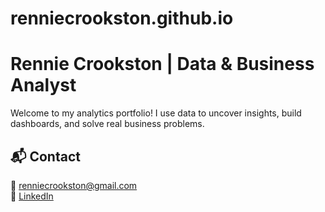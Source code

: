 # renniecrookston.github.io
# Rennie Crookston | Data & Business Analyst

Welcome to my analytics portfolio! I use data to uncover insights, build dashboards, and solve real business problems.

## 📬 Contact
📧 renniecrookston@gmail.com  
🔗 [LinkedIn](https://www.linkedin.com/in/renniecrookston/)

